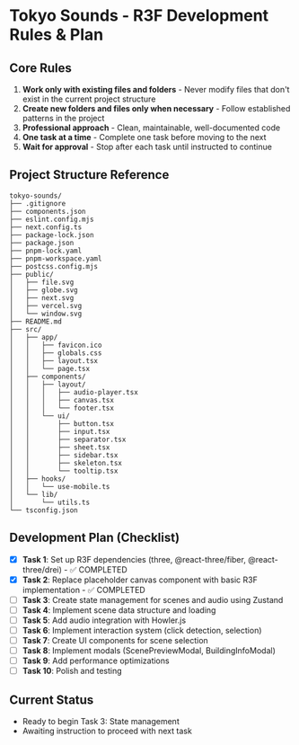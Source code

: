 # Tokyo Sounds - R3F Development Rules & Plan

## Core Rules

1. **Work only with existing files and folders** - Never modify files that don't exist in the current project structure
2. **Create new folders and files only when necessary** - Follow established patterns in the project
3. **Professional approach** - Clean, maintainable, well-documented code
4. **One task at a time** - Complete one task before moving to the next
5. **Wait for approval** - Stop after each task until instructed to continue

## Project Structure Reference

```
tokyo-sounds/
├── .gitignore
├── components.json
├── eslint.config.mjs
├── next.config.ts
├── package-lock.json
├── package.json
├── pnpm-lock.yaml
├── pnpm-workspace.yaml
├── postcss.config.mjs
├── public/
│   ├── file.svg
│   ├── globe.svg
│   ├── next.svg
│   ├── vercel.svg
│   └── window.svg
├── README.md
├── src/
│   ├── app/
│   │   ├── favicon.ico
│   │   ├── globals.css
│   │   ├── layout.tsx
│   │   └── page.tsx
│   ├── components/
│   │   ├── layout/
│   │   │   ├── audio-player.tsx
│   │   │   ├── canvas.tsx
│   │   │   └── footer.tsx
│   │   └── ui/
│   │       ├── button.tsx
│   │       ├── input.tsx
│   │       ├── separator.tsx
│   │       ├── sheet.tsx
│   │       ├── sidebar.tsx
│   │       ├── skeleton.tsx
│   │       └── tooltip.tsx
│   ├── hooks/
│   │   └── use-mobile.ts
│   └── lib/
│       └── utils.ts
└── tsconfig.json
```

## Development Plan (Checklist)

- [x] **Task 1**: Set up R3F dependencies (three, @react-three/fiber, @react-three/drei) - ✅ COMPLETED
- [x] **Task 2**: Replace placeholder canvas component with basic R3F implementation - ✅ COMPLETED
- [ ] **Task 3**: Create state management for scenes and audio using Zustand
- [ ] **Task 4**: Implement scene data structure and loading
- [ ] **Task 5**: Add audio integration with Howler.js
- [ ] **Task 6**: Implement interaction system (click detection, selection)
- [ ] **Task 7**: Create UI components for scene selection
- [ ] **Task 8**: Implement modals (ScenePreviewModal, BuildingInfoModal)
- [ ] **Task 9**: Add performance optimizations
- [ ] **Task 10**: Polish and testing

## Current Status

- Ready to begin Task 3: State management
- Awaiting instruction to proceed with next task
